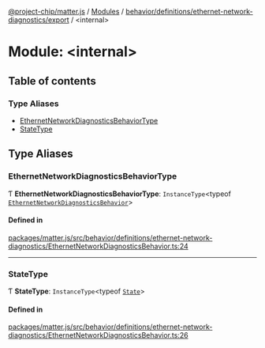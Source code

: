 [@project-chip/matter.js](../README.md) / [Modules](../modules.md) / [behavior/definitions/ethernet-network-diagnostics/export](behavior_definitions_ethernet_network_diagnostics_export.md) / \<internal\>

# Module: \<internal\>

## Table of contents

### Type Aliases

- [EthernetNetworkDiagnosticsBehaviorType](behavior_definitions_ethernet_network_diagnostics_export._internal_.md#ethernetnetworkdiagnosticsbehaviortype)
- [StateType](behavior_definitions_ethernet_network_diagnostics_export._internal_.md#statetype)

## Type Aliases

### EthernetNetworkDiagnosticsBehaviorType

Ƭ **EthernetNetworkDiagnosticsBehaviorType**: `InstanceType`\<typeof [`EthernetNetworkDiagnosticsBehavior`](behavior_definitions_ethernet_network_diagnostics_export.md#ethernetnetworkdiagnosticsbehavior)\>

#### Defined in

[packages/matter.js/src/behavior/definitions/ethernet-network-diagnostics/EthernetNetworkDiagnosticsBehavior.ts:24](https://github.com/project-chip/matter.js/blob/5f71eedebdb9fa54338bde320c311bb359b7455d/packages/matter.js/src/behavior/definitions/ethernet-network-diagnostics/EthernetNetworkDiagnosticsBehavior.ts#L24)

___

### StateType

Ƭ **StateType**: `InstanceType`\<typeof [`State`](../classes/behavior_definitions_ethernet_network_diagnostics_export.EthernetNetworkDiagnosticsServer.md#state-1)\>

#### Defined in

[packages/matter.js/src/behavior/definitions/ethernet-network-diagnostics/EthernetNetworkDiagnosticsBehavior.ts:26](https://github.com/project-chip/matter.js/blob/5f71eedebdb9fa54338bde320c311bb359b7455d/packages/matter.js/src/behavior/definitions/ethernet-network-diagnostics/EthernetNetworkDiagnosticsBehavior.ts#L26)

